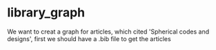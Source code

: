 # library_graph
We want to creat a graph for articles, which cited 'Spherical codes and designs', first we should have a .bib file to get the articles
